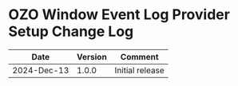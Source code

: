 # OZO Window Event Log Provider Setup Change Log

|Date|Version|Comment|
|----|-------|-------|
|2024-Dec-13|1.0.0|Initial release|
